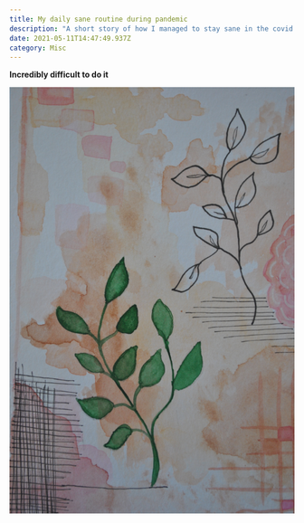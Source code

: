 ```yaml
---
title: My daily sane routine during pandemic
description: "A short story of how I managed to stay sane in the covid pandemic "
date: 2021-05-11T14:47:49.937Z
category: Misc
---
```

**Incredibly difficult to do it**

![Me trying to play golf](/static/images/uploads/dsc_0915.jpg)